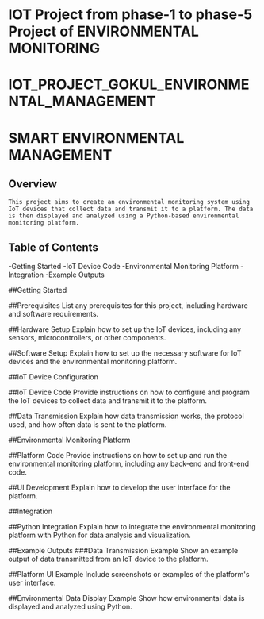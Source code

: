 # IOT Project from phase-1 to phase-5 Project of  ENVIRONMENTAL MONITORING
# IOT_PROJECT_GOKUL_ENVIRONMENTAL_MANAGEMENT
# SMART ENVIRONMENTAL MANAGEMENT

## Overview

    This project aims to create an environmental monitoring system using IoT devices that collect data and transmit it to a platform. The data is then displayed and analyzed using a Python-based environmental monitoring platform.

## Table of Contents

-Getting Started
-IoT Device Code
-Environmental Monitoring Platform
-Integration
-Example Outputs

##Getting Started

##Prerequisites
  List any prerequisites for this project, including hardware and software requirements.

##Hardware Setup
  Explain how to set up the IoT devices, including any sensors, microcontrollers, or other components.

##Software Setup
  Explain how to set up the necessary software for IoT devices and the environmental monitoring platform.

##IoT Device Configuration


##IoT Device Code
  Provide instructions on how to configure and program the IoT devices to collect data and transmit it to the platform.

##Data Transmission
  Explain how data transmission works, the protocol used, and how often data is sent to the platform.

##Environmental Monitoring Platform


##Platform Code
  Provide instructions on how to set up and run the environmental monitoring platform, including any back-end and front-end code.

##UI Development
  Explain how to develop the user interface for the platform.

##Integration


##Python Integration
  Explain how to integrate the environmental monitoring platform with Python for data analysis and visualization.

##Example Outputs
###Data Transmission Example
    Show an example output of data transmitted from an IoT device to the platform.

##Platform UI Example
  Include screenshots or examples of the platform's user interface.

##Environmental Data Display Example
  Show how environmental data is displayed and analyzed using Python.

